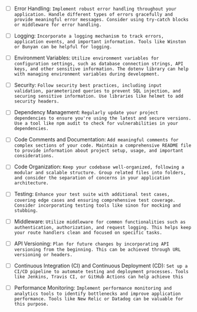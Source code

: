 - [ ] Error Handling:
`Implement robust error handling throughout your application. Handle different types of errors gracefully and provide meaningful error messages. Consider using try-catch blocks or middleware for error handling.`

- [ ]  Logging:
`Incorporate a logging mechanism to track errors, application events, and important information. Tools like Winston or Bunyan can be helpful for logging.`

- [ ]  Environment Variables:
`Utilize environment variables for configuration settings, such as database connection strings, API keys, and other sensitive information. The dotenv library can help with managing environment variables during development.`

- [ ]  Security:
`Follow security best practices, including input validation, parameterized queries to prevent SQL injection, and securing sensitive information. Use libraries like helmet to add security headers.`

- [ ]  Dependency Management:
`Regularly update your project dependencies to ensure you're using the latest and secure versions. Use a tool like npm audit to check for vulnerabilities in your dependencies.`

- [ ]  Code Comments and Documentation:
`Add meaningful comments for complex sections of your code. Maintain a comprehensive README file to provide information about project setup, usage, and important considerations.`

- [ ]  Code Organization:
`Keep your codebase well-organized, following a modular and scalable structure. Group related files into folders, and consider the separation of concerns in your application architecture.`

- [ ]  Testing:
`Enhance your test suite with additional test cases, covering edge cases and ensuring comprehensive test coverage. Consider incorporating testing tools like sinon for mocking and stubbing.`

- [ ]  Middleware:
`Utilize middleware for common functionalities such as authentication, authorization, and request logging. This helps keep your route handlers clean and focused on specific tasks.`

- [ ]  API Versioning:
`Plan for future changes by incorporating API versioning from the beginning. This can be achieved through URL versioning or headers.`

- [ ]  Continuous Integration (CI) and Continuous Deployment (CD):
`Set up a CI/CD pipeline to automate testing and deployment processes. Tools like Jenkins, Travis CI, or GitHub Actions can help achieve this`

- [ ]  Performance Monitoring:
`Implement performance monitoring and analytics tools to identify bottlenecks and improve application performance. Tools like New Relic or Datadog can be valuable for this purpose.`
